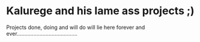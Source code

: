 # Kalurege and his lame ass projects ;)
Projects done, doing and will do will lie here forever and ever........................................
